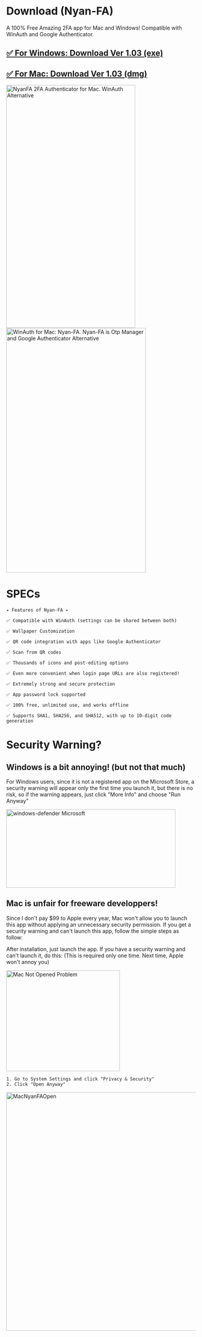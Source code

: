 # Download (Nyan-FA)

A 100% Free Amazing 2FA app for Mac and Windows!
Compatible with WinAuth and Google Authenticator.

## [✅️ For Windows: Download Ver 1.03 (exe)](https://github.com/exis9/Nyan-FA/releases/download/v1.0.3(Windows)/Nyan-FA.1.0.3.exe)
## [✅️ For Mac: Download Ver 1.03 (dmg)](https://github.com/exis9/Nyan-FA/releases/download/v1.03(Mac)/Nyan-FA-1.0.3.dmg)

<img width="343" height="644" alt="NyanFA 2FA Authenticator for Mac. WinAuth Alternative" src="https://github.com/user-attachments/assets/0efe9952-ee1a-4f2a-a3cf-39b49a73e7de" />

<img width="371" height="649" alt="WinAuth for Mac: Nyan-FA. Nyan-FA is Otp Manager and Google Authenticator Alternative" src="https://github.com/user-attachments/assets/bce54350-ccb6-4a53-88f1-55d49f720311" />


# SPECs
```
✴️ Features of Nyan-FA ✴️

✅️ Compatible with WinAuth (settings can be shared between both)

✅️ Wallpaper Customization

✅️ QR code integration with apps like Google Authenticator

✅️ Scan from QR codes

✅️ Thousands of icons and post-editing options

✅️ Even more convenient when login page URLs are also registered!

✅️ Extremely strong and secure protection

✅️ App password lock supported

✅️ 100% free, unlimited use, and works offline

✅️ Supports SHA1, SHA256, and SHA512, with up to 10-digit code generation
```

# Security Warning?

## Windows is a bit annoying! (but not that much)
For Windows users, since it is not a registered app on the Microsoft Store, a security warning will appear only the first time you launch it, but there is no risk, so if the warning appears, just click "More Info" and choose "Run Anyway"

<img width="450" height="208" alt="windows-defender Microsoft" src="https://github.com/user-attachments/assets/c774799d-3b4c-4916-9e24-0ee20f649415" />



## Mac is unfair for freeware developpers!
Since I don't pay $99 to Apple every year, Mac won't allow you to launch this app without applying an unnecessary security permission.
If you get a security warning and can't launch this app, follow the simple steps as follow:

After installation, just launch the app. If you have a security warning and can't launch it, do this:
(This is required only one time. Next time, Apple won't annoy you)

<img width="302" height="267" alt="Mac Not Opened Problem" src="https://github.com/user-attachments/assets/95864ee1-b552-4c50-915a-4919846b0412" />


```
1. Go to System Settings and click "Privacy & Security"
2. Click "Open Anyway"
```
<img width="723" height="632" alt="MacNyanFAOpen" src="https://github.com/user-attachments/assets/ada84b63-bf2e-47c4-bcb0-6c84c108993c" />


